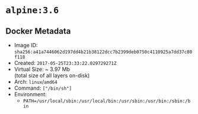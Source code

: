 # `alpine:3.6`

## Docker Metadata

- Image ID: `sha256:a41a7446062d197dd4b21b38122dcc7b2399deb0750c4110925a7dd37c80f118`
- Created: `2017-05-25T23:33:22.029729271Z`
- Virtual Size: ~ 3.97 Mb  
  (total size of all layers on-disk)
- Arch: `linux`/`amd64`
- Command: `["/bin/sh"]`
- Environment:
  - `PATH=/usr/local/sbin:/usr/local/bin:/usr/sbin:/usr/bin:/sbin:/bin`
